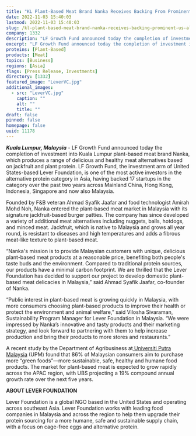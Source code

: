 ```yaml
---
title: "KL Plant-Based Meat Brand Nanka Receives Backing From Prominent U.S. Alternative Protein Investor LF Growth Fund"
date: 2022-11-03 15:40:03
lastmod: 2022-11-03 15:40:03
slug: /kl-plant-based-meat-brand-nanka-receives-backing-prominent-us-alternative-protein-investor
company: 1332
description: "LF Growth Fund announced today the completion of investment into Kuala Lumpur plant-based meat brand Nanka, which produces a range of delicious and healthy meat alternatives based on jackfruit and plant protein."
excerpt: "LF Growth Fund announced today the completion of investment into Kuala Lumpur plant-based meat brand Nanka, which produces a range of delicious and healthy meat alternatives based on jackfruit and plant protein."
proteins: [Plant-Based]
products: [Meat]
topics: [Business]
regions: [Asia]
flags: [Press Release, Investments]
directory: [1332]
featured_image: "LeverVC.jpg"
additional_images:
  - src: "LeverVC.jpg"
    caption: ""
    alt: ""
    title: ""
draft: false
pinned: false
homepage: false
uuid: 11178
---
```

<p><strong><em>Kuala Lumpur, Malaysia</em></strong> - LF Growth Fund announced today the completion of investment into Kuala Lumpur plant-based meat brand Nanka, which produces a range of delicious and healthy meat alternatives based on jackfruit and plant protein. LF Growth Fund, the investment arm of United States-based Lever Foundation, is one of the most active investors in the alternative protein category in Asia, having backed 17 startups in the category over the past two years across Mainland China, Hong Kong, Indonesia, Singapore and now also Malaysia.</p>
<p>Founded by F&B veteran Ahmad Syafik Jaafar and food technologist Amirah Mohd Noh, Nanka entered the plant-based meat market in Malaysia with its signature jackfruit-based burger patties. The company has since developed a variety of additional meat alternatives including nuggets, balls, hotdogs, and minced meat. Jackfruit, which is native to Malaysia and grows all year round, is resistant to diseases and high temperatures and adds a fibrous meat-like texture to plant-based meat. </p>
<p>“Nanka's mission is to provide Malaysian customers with unique, delicious plant-based meat products at a reasonable price, benefiting both people's taste buds and the environment. Compared to traditional protein sources, our products have a minimal carbon footprint. We are thrilled that the Lever Foundation has decided to support our project to develop domestic plant-based meat delicacies in Malaysia,” said Ahmad Syafik Jaafar, co-founder of Nanka.</p>
<p>“Public interest in plant-based meat is growing quickly in Malaysia, with more consumers choosing plant-based products to improve their health or protect the environment and animal welfare,” said Vilosha Sivaraman, Sustainability Program Manager for Lever Foundation in Malaysia. “We were impressed by Nanka’s innovative and tasty products and their marketing strategy, and look forward to partnering with them to help increase production and bring their products to more stores and restaurants.”</p>
<p>A recent study by the Department of Agribusiness at<a href="https://www.google.com/search?client=safari&rls=en&q=Universiti+Putra+Malaysia&ludocid=16324123213291490292&gsas=1&client=safari&lsig=AB86z5VsZb-F8kJz_4qD8WA6Go9X&sa=X&ved=2ahUKEwjm-JqkybT2AhX2kokEHTTgDroQ8G0oAHoECD0QAQ"> Universiti Putra Malaysia</a> (UPM) found that 86% of Malaysian consumers aim to purchase more “green foods”—more sustainable, safe, healthy and humane food products. The market for plant-based meat is expected to grow rapidly across the APAC region, with UBS projecting a 19% compound annual growth rate over the next five years. </p>
<p><strong>ABOUT LEVER FOUNDATION</strong></p>
<p>Lever Foundation is a global NGO based in the United States and operating across southeast Asia. Lever Foundation works with leading food companies in Malaysia and across the region to help them upgrade their protein sourcing for a more humane, safe and sustainable supply chain, with a focus on cage-free eggs and alternative protein.</p>

